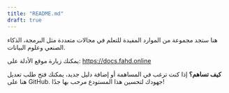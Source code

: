 ```yaml
---
title: "README.md"
draft: true
---
```

هنا ستجد مجموعة من الموارد المفيدة للتعلم في مجالات متعددة مثل البرمجة، الذكاء الصنعي وعلوم البيانات. 

يمكنك زيارة موقع الأدلة على: https://docs.fahd.online

**كيف تساهم؟**
إذا كنت ترغب في المساهمة أو إضافة دليل جديد، يمكنك فتح طلب تعديل هنا على GitHub. جهودك لتحسين هذا المستودع مرحب بها جدًا! 
